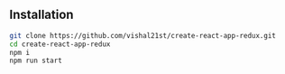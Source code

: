 

## Installation

```bash
git clone https://github.com/vishal21st/create-react-app-redux.git
cd create-react-app-redux
npm i
npm run start
```
